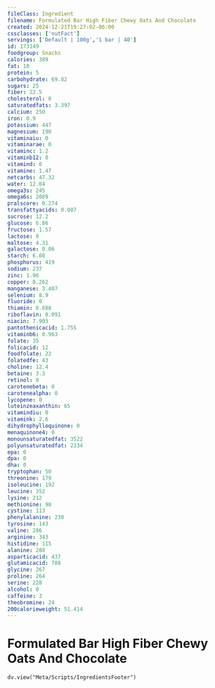 ```yaml
---
fileClass: Ingredient
filename: Formulated Bar High Fiber Chewy Oats And Chocolate
created: 2024-12-21T19:27:02-06:00
cssclasses: ['nutFact']
servings: ['Default | 100g','1 bar | 40']
id: 173149
foodgroup: Snacks
calories: 389
fat: 10
protein: 5
carbohydrate: 69.82
sugars: 25
fiber: 22.5
cholesterol: 0
saturatedfats: 3.397
calcium: 250
iron: 0.9
potassium: 447
magnesium: 190
vitaminaiu: 0
vitaminarae: 0
vitaminc: 1.2
vitaminb12: 0
vitamind: 0
vitamine: 1.47
netcarbs: 47.32
water: 12.04
omega3s: 245
omega6s: 2089
pralscore: 0.274
transfattyacids: 0.007
sucrose: 12.2
glucose: 6.86
fructose: 1.57
lactose: 0
maltose: 4.31
galactose: 0.06
starch: 6.08
phosphorus: 419
sodium: 237
zinc: 1.96
copper: 0.262
manganese: 3.407
selenium: 8.9
fluoride: 0
thiamin: 0.688
riboflavin: 0.091
niacin: 7.903
pantothenicacid: 1.755
vitaminb6: 0.963
folate: 35
folicacid: 12
foodfolate: 22
folatedfe: 43
choline: 12.4
betaine: 3.3
retinol: 0
carotenebeta: 0
carotenealpha: 0
lycopene: 0
luteinzeaxanthin: 65
vitamindiu: 0
vitamink: 2.6
dihydrophylloquinone: 0
menaquinone4: 0
monounsaturatedfat: 3522
polyunsaturatedfat: 2334
epa: 0
dpa: 0
dha: 0
tryptophan: 50
threonine: 179
isoleucine: 192
leucine: 352
lysine: 212
methionine: 98
cystine: 113
phenylalanine: 230
tyrosine: 143
valine: 286
arginine: 343
histidine: 115
alanine: 288
asparticacid: 437
glutamicacid: 788
glycine: 267
proline: 264
serine: 228
alcohol: 0
caffeine: 3
theobromine: 24
200calorieweight: 51.414
---
```


# Formulated Bar High Fiber Chewy Oats And Chocolate

```dataviewjs
dv.view("Meta/Scripts/IngredientsFooter")
```